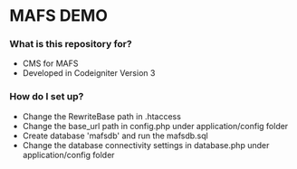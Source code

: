 # MAFS DEMO

### What is this repository for? ###

* CMS for MAFS
* Developed in Codeigniter Version 3 

### How do I set up? ###

* Change the RewriteBase path in .htaccess
* Change the base_url path in config.php under application/config folder
* Create database 'mafsdb' and run the mafsdb.sql 
* Change the database connectivity settings in database.php under application/config folder
